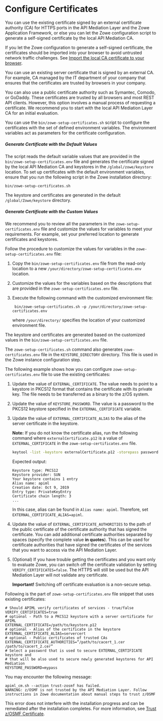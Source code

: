 # Configure Certificates 

You can use the existing certificate signed by an external certificate authority (CA) for HTTPS 
ports in the API Mediation Layer and the Zowe Application Framework, or else you can let the 
Zowe configuration script to generate a self-signed certificate by the local API Mediation CA.

If you let the Zowe configuration to generate a self-signed certificate, the certificates should 
be imported into your browser to avoid untrusted network traffic challenges. 
See [Import the local CA certificate to your browser](../extend/extend-apiml/api-mediation-security.md#import-the-local-ca-certificate-to-your-browser).

You can use an existing server certificate that is signed by an external CA. For example, 
CA managed by the IT department of your company that ensures that the certificates are trusted 
by browsers in your company.
 
You can also use a public certificate authority such as Symantec, Comodo, or GoDaddy. These
certificates are trusted by all browsers and most REST API clients. However, this option involves
a manual process of requesting a certificate. We recommend you to start with the local API 
Mediation Layer CA for an initial evaluation.

You can use the `bin/zowe-setup-certificates.sh` script to configure the certificates with the set of 
defined environment variables. The environment variables act as parameters for the certificate
configuration.

##### Generate Certificate with the Default Values
The script reads the default variable values that are provided in the `bin/zowe-setup-certificates.env`
file and generates the certificate signed by the local API Mediation CA and keystores in the 
`/global/zowe/keystore` location. To set up certificates with the default environment variables, 
ensure that you run the following script in the Zowe installation directory:
```shell script
bin/zowe-setup-certificates.sh
```
The keystore and certificates are generated in the default `/global/Zowe/keystore` directory.

##### Generate Certificate with the Custom Values
We recommend you to review all the parameters in the `zowe-setup-certificates.env` file and customize 
the values for variables  to meet your requirements. For example, set your preferred location to 
generate certificates and keystores. 

Follow the procedure to customize the values for variables in the `zowe-setup-certificates.env` file:

1. Copy the `bin/zowe-setup-certificates.env` file from the read-only location to a new 
    `/your/directory/zowe-setup-certificates.env` location.  
    
2. Customize the values for the variables based on the descriptions that are provided in the 
    `zowe-setup-certificates.env` file. 
    
3. Execute the following command with the customized environment file:
   ```shell script
    bin/zowe-setup-certificates.sh –p /your/directory/zowe-setup-certificates.env
   ```
   where `/your/directory/` specifies the location of your customized environment file. 
   
The keystore and certificates are generated based on the customized values in the 
`bin/zowe-setup-certificates.env` file.

The `zowe-setup-certificates.sh` command also generates `zowe-certificates.env` file in the 
`KEYSTORE_DIRECTORY` directory. This file is used in the Zowe instance configuration step. 
   
The following example shows how you can configure `zowe-setup-certificates.env` file to use the 
existing certificates:

1. Update the value of `EXTERNAL_CERTIFICATE`. The value needs to point to a keystore in PKCS12 format
   that contains the certificate with its private key. The file needs to be transferred as a binary to
   the z/OS system.

2. Update the value of `KEYSTORE_PASSWORD`. The value is a password to the PKCS12 keystore specified 
   in the `EXTERNAL_CERTIFICATE` variable.
    
3. Update the value of `EXTERNAL_CERTIFICATE_ALIAS` to the alias of the server certificate in the
   keystore.
   
    **Note:** If you do not know the certificate alias, run the following command where 
    `externalCertificate.p12` is a value of  `EXTERNAL_CERTIFICATE` in the 
    `zowe-setup-certificates.env` file.

   ```sh
   keytool -list -keystore externalCertificate.p12 -storepass password -storetype pkcs12 -v
   ```
   Expected output:
   ```
   Keystore type: PKCS12
   Keystore provider: SUN
   Your keystore contains 1 entry
   Alias name: apiml
   Creation date: Oct 9, 2019
   Entry type: PrivateKeyEntry
   Certificate chain length: 3
   ...
   ```
   In this case, alias can be found in `Alias name: apiml`. Therefore, set `EXTERNAL_CERTIFICATE_ALIAS=apiml`.
      
4. Update the value of `EXTERNAL_CERTIFICATE_AUTHORITIES` to the path of the public certificate of the 
   certificate authority that has signed the certificate. You can add additional certificate authorities 
   separated by spaces (specify the complete value **in quotes**). This can be used for certificate authorities 
   that have signed the certificates of the services that you want to access via the API Mediation Layer.

5. (Optional) If you have trouble getting the certificates and you want only to evaluate Zowe,
    you can switch off the certificate validation by setting `VERIFY_CERTIFICATES=false`. The HTTPS 
    will still be used but the API Mediation Layer will not validate any certificate.

    **Important!** Switching off certificate evaluation is a non-secure setup.

Following is the part of `zowe-setup-certificates.env` file snippet that uses existing certificates:
```shell script
# Should APIML verify certificates of services - true/false
VERIFY_CERTIFICATES=true
# optional - Path to a PKCS12 keystore with a server certificate for APIML
EXTERNAL_CERTIFICATE=/path/to/keystore.p12
# optional - Alias of the certificate in the keystore
EXTERNAL_CERTIFICATE_ALIAS=servercert
# optional - Public certificates of trusted CAs
EXTERNAL_CERTIFICATE_AUTHORITIES=”/path/to/cacert_1.cer /path/to/cacert_2.cer”
# Select a password that is used to secure EXTERNAL_CERTIFICATE keystore and 
# that will be also used to secure newly generated keystores for API Mediation
KEYSTORE_PASSWORD=mypass
```

You may encounter the following message:

```
apiml_cm.sh --action trust-zosmf has failed.
WARNING: z/OSMF is not trusted by the API Mediation Layer. Follow instructions in Zowe documentation about manual steps to trust z/OSMF
```

This error does not interfere with the installation progress and can be remediated after the installation completes.
For more information, see [Trust z/OSMF Certificate](../extend/extend-apiml/api-mediation-security.md#trust-a-z-osmf-certificate).


